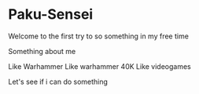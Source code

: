 # Paku-Sensei
Welcome to the first try to so something in my free time

Something about me

Like Warhammer
Like warhammer 40K
Like videogames

Let's see if i can do something